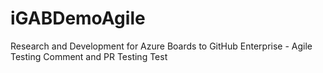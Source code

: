 # iGABDemoAgile
Research and Development for Azure Boards to GitHub Enterprise - Agile Testing Comment and PR Testing Test
